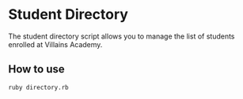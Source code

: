 # Student  Directory #

The student directory script allows you to manage the list of students enrolled at Villains Academy.

## How to use ##

```shell
ruby directory.rb
```
